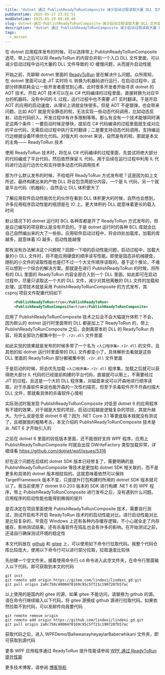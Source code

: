```yaml
---
title: "dotnet 通过 PublishReadyToRunComposite 减少启动过程读取大量 DLL 文件提升启动性能"
pubDatetime: 2025-05-27 23:01:51
modDatetime: 2025-05-29 08:40:49
slug: dotnet-通过-PublishReadyToRunComposite-减少启动过程读取大量-DLL-文件提升启动性能
description: "dotnet 通过 PublishReadyToRunComposite 减少启动过程读取大量 DLL 文件提升启动性能"
tags:
  - dotnet
---
```





在 dotnet 应用程序发布的时候，可以选择带上 PublishReadyToRunComposite 选项，带上之后可以将 ReadyToRun 的内容合并到一个入口 DLL 文件里面，可以减少启动过程中访问大量的 DLL 文件导致的 IO 缓慢问题，从而提升启动性能

<!--more-->


<!-- CreateTime:2025/05/28 07:01:51 -->

<!-- 发布 -->
<!-- 博客 -->

开始之前，先聊聊 dotnet 里面的 [ReadyToRun](https://learn.microsoft.com/en-us/dotnet/core/deploying/ready-to-run) 是在解决什么问题。众所周知，在 dotnet 里面可以走 JIT 实时将 IL 转换为机器码进行运行，在启动过程中，这部分转换损耗会让一些开发者感觉到心疼。此时很多开发者开始寻求 dotnet 的 AOT 技术。开启 AOT 技术可以在从 C# 代码编译的过程里面，直接转换为对应平台的机器码，没有中间的 IL 过程，运行过程中也不需要 JIT 实时翻译。于是开启 AOT 的应用的启动速度，从理论上讲就会快很多。但是 AOT 不是银弹，也会带来问题，比如 AOT 就是完全静态的啦，无法实现一些动态代码调用，比如动态反射、动态代码织入，开发过程中有许多限制等等。那么有没有一个技术能够同时满足这两个条件：一要启动时候足够快，提前在 C# 代码编译的过程里面就生成对应的平台代码，无需启动过程中执行实时翻译；二是要支持动态代码调用，支持编运行边根据设备环境优化代码。对强大的 dotnet 来说，自然是有的啦，那就是本文的主角—— ReadyToRun 技术

使用 ReadyToRun 技术时，将在从 C# 代码编译的过程里面，先尝试将绝大部分的代码编成了平台代码，然后依然保留 IL 代码，用于后续在运行过程中利用 IL 代码进行边运行边优化和支持很多动态代码调用技术

那为什么默认发布的时候，不给咱开 ReadyToRun 方式发布呢？这是因为如上文所述，最终构建出来的产物 DLL 将会包含两部分内容，一个是 IL 代码，另一个就是平台代码（机器码），自然会让 DLL 体积更大了

了解应用软件启动性能优化的伙伴在看到 DLL 体积更大的时候，自然也会想到，许多应用程序启动性能的瓶颈是在 IO 上。更大体积的 DLL 就意味着更长的载入时间

默认情况下的 dotnet 运行时 BCL 各种库都是开了 ReadyToRun 方式发布的，但是自己编写的项目默认是没有开启的。于是 dotnet 运行时的各种 BCL 库就会比自己自然编出来的大了一些些。应用软件启动过程中，将会四处加载库，加载的库越多，就意味着 IO 越多，启动性能越慢

那有没有办法解决这个问题呢？回顾一下咱的启动性能问题，启动过程中，加载大量的小 DLL 文件时，将不能应用硬盘的顺序读写性能。即使是固态非机械硬盘，随机的小文件的读取性能也是打不过一个大文件顺序读取的。基于这个推论，不难可以想到一个综合的解决方案。那就是在进行 PublishReadyToRun 的时候，将所有的 DLL 里面的 ReadyToRun 内容全部合入到一个 DLL 里面。如此即可在启动过程中，尽量只读取这一个大的 DLL 文件，减少对其他离散的 DLL 文件的加载和处理。这项技术就是采用 PublishReadyToRunComposite 的方式发布，其 csproj 项目文件配置代码如下


```xml
    <PublishReadyToRun>true</PublishReadyToRun>
    <PublishReadyToRunComposite>true</PublishReadyToRunComposite>
```

应用了 PublishReadyToRunComposite 技术之后会不会大幅提升体积？不会，因为默认的 dotnet 运行时里面带的 DLL 都是加上了 ReadyToRun 的，带上 PublishReadyToRunComposite 之后，会剥离原本的 DLL 的 ReadyToRun 内容，将其全部功力都集中到一个 `.r2r.dll` 文件里面

如此实现的效果就是发布的时候多带了一个名为 `<入口程序集>.r2r.dll` 的文件，且其他的如 dotnet 运行时里面带的 DLL 文件都变小了，具体解析去看就是这些 DLL 里面的 ReadyToRun 部分都被集中到 `.r2r.dll` 文件里面

于是启动的时候，将会优先加载 `<入口程序集>.r2r.dll` 程序集，加载之后就可以获得绝大部分 IL 代码的已经提前构建的平台代码，直接就可以用上，不需要经过 JIT 的过程。且这是一个大的 DLL 程序集，对磁盘来说可以开森地进行顺序读取。对于杀毒软件来说也能开森的一次性扫描完，但至于杀毒软件开不开森扫描大 DLL 文件，那就看具体的杀毒软件心情啦

实际测试时我发现 PublishReadyToRunComposite 对低至 dotnet 6 的应用程序有不错的效果，对于越是大型的项目，启动过程越是逻辑复杂的项目，其提升越大。为什么说是低至 dotnet 6 呢？因为 .NET Core 3.1 等更底版本我就没有测试了，且根据我的粗略考古，本文介绍的 PublishReadyToRunComposite 技术是从 .NET 6 才开始引入的

之前在 dotnet 6 里面的较低版本里面，还不能很好支持 WPF 程序，应用上 PublishReadyToRunComposite 时就会出现 DWriteFactory 类型加载异常，详细请看 <https://github.com/dotnet/wpf/issues/5316>

好在这个问题在后续的 dotnet SDK 版本已经修复了，需要明确的是 PublishReadyToRunComposite 等技术是更加和 dotnet SDK 相关联的，而不是更多和具体的 dotnet 版本相挂钩的。这就意味着依然可以保持 TargetFramework 版本不变，只是提升打包构建时所用的 dotnet SDK 版本就可以了。我当前使用了 dotnet 9.0.203 版本的 SDK 进行构建 .NET 6 的 WPF 程序，带上 PublishReadyToRunComposite 进行发布之后，没有遇到什么问题。应用程序的启动性能也能得到微弱的提升

是否决定在项目里面使用 PublishReadyToRunComposite 技术，需要自行测试，测试开启和不开启 ReadyToRun 技术时的启动性能对比。进行启动性能对比是比较复杂的，毕竟在 Windows 上还有各种内存缓存逻辑，不小心就全走了内存缓存，影响测试结果。还有杀毒软件在捣乱也会有许多的影响。在开始测试之前，还请自行确保测试环境的稳定性

本文代码放在 [github](https://github.com/lindexi/lindexi_gd/tree/2a8c750c4000470169c95c5ff21c190728fb57ac/WPFDemo/BallweanayheyaylarBaberwhikani) 和 [gitee](https://gitee.com/lindexi/lindexi_gd/blob/2a8c750c4000470169c95c5ff21c190728fb57ac/WPFDemo/BallweanayheyaylarBaberwhikani) 上，可以使用如下命令行拉取代码。我整个代码仓库比较庞大，使用以下命令行可以进行部分拉取，拉取速度比较快

先创建一个空文件夹，接着使用命令行 cd 命令进入此空文件夹，在命令行里面输入以下代码，即可获取到本文的代码

```
git init
git remote add origin https://gitee.com/lindexi/lindexi_gd.git
git pull origin 2a8c750c4000470169c95c5ff21c190728fb57ac
```

以上使用的是国内的 gitee 的源，如果 gitee 不能访问，请替换为 github 的源。请在命令行继续输入以下代码，将 gitee 源换成 github 源进行拉取代码。如果依然拉取不到代码，可以发邮件向我要代码

```
git remote remove origin
git remote add origin https://github.com/lindexi/lindexi_gd.git
git pull origin 2a8c750c4000470169c95c5ff21c190728fb57ac
```

获取代码之后，进入 WPFDemo/BallweanayheyaylarBaberwhikani 文件夹，即可获取到源代码

更多 WPF 应用程序通过 ReadyToRun 提升性能请参阅 [WPF 通过 ReadyToRun 提升性能](https://blog.lindexi.com/post/WPF-%E9%80%9A%E8%BF%87-ReadyToRun-%E6%8F%90%E5%8D%87%E6%80%A7%E8%83%BD.html )

更多技术博客，请参阅 [博客导航](https://blog.lindexi.com/post/%E5%8D%9A%E5%AE%A2%E5%AF%BC%E8%88%AA.html )
